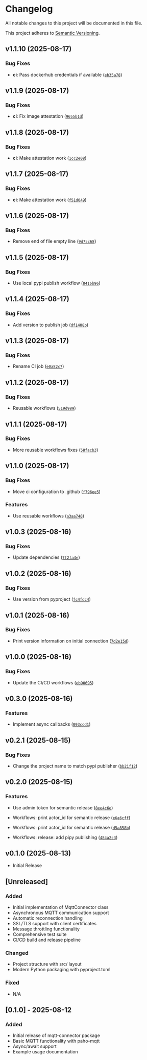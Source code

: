 # Changelog

All notable changes to this project will be documented in this file.

This project adheres to [Semantic Versioning](https://semver.org/spec/v2.0.0.html).

<!-- version list -->

## v1.1.10 (2025-08-17)

### Bug Fixes

- **ci**: Pass dockerhub credentials if available
  ([`eb35a78`](https://github.com/muxu-io/mqtt-connector/commit/eb35a78df0feb52c1203fdf94269a41625f089be))


## v1.1.9 (2025-08-17)

### Bug Fixes

- **ci**: Fix image attestation
  ([`9655b1d`](https://github.com/muxu-io/mqtt-connector/commit/9655b1de1f462c389d84fe52cb0338aa2dd679da))


## v1.1.8 (2025-08-17)

### Bug Fixes

- **ci**: Make attestation work
  ([`1cc2e08`](https://github.com/muxu-io/mqtt-connector/commit/1cc2e083efe341fb60319dfd51dce2328d801588))


## v1.1.7 (2025-08-17)

### Bug Fixes

- **ci**: Make attestation work
  ([`f51d049`](https://github.com/muxu-io/mqtt-connector/commit/f51d049efbec76565bf842ce0a3fd3d85850c086))


## v1.1.6 (2025-08-17)

### Bug Fixes

- Remove end of file empty line
  ([`9d75c68`](https://github.com/muxu-io/mqtt-connector/commit/9d75c684072153d721345962a12fc218198da06d))


## v1.1.5 (2025-08-17)

### Bug Fixes

- Use local pypi publish workflow
  ([`8416b96`](https://github.com/muxu-io/mqtt-connector/commit/8416b96cad41759357aee33ad2708dee06eed7ab))


## v1.1.4 (2025-08-17)

### Bug Fixes

- Add version to publish job
  ([`df1408b`](https://github.com/muxu-io/mqtt-connector/commit/df1408bae5e133ff06e53f74b631101ae02cd30d))


## v1.1.3 (2025-08-17)

### Bug Fixes

- Rename CI job
  ([`e0a82c7`](https://github.com/muxu-io/mqtt-connector/commit/e0a82c78a5d92972642abec7b9d4489bb74edf73))


## v1.1.2 (2025-08-17)

### Bug Fixes

- Reusable workflows
  ([`519d989`](https://github.com/muxu-io/mqtt-connector/commit/519d9897752965aa916420d747e6d513cb990da5))


## v1.1.1 (2025-08-17)

### Bug Fixes

- More reusable workflows fixes
  ([`58facb3`](https://github.com/muxu-io/mqtt-connector/commit/58facb386afa4ebf1520b88ea6047c8460af094f))


## v1.1.0 (2025-08-17)

### Bug Fixes

- Move ci configuration to .github
  ([`f796ee5`](https://github.com/muxu-io/mqtt-connector/commit/f796ee57acfd62fce7f4aa233128a0e5ade8ba44))

### Features

- Use reusable workflows
  ([`a3aa740`](https://github.com/muxu-io/mqtt-connector/commit/a3aa740777d97a8da8ffce65bad4c54e716d50f3))


## v1.0.3 (2025-08-16)

### Bug Fixes

- Update dependencies
  ([`7f2fa4e`](https://github.com/muxu-io/mqtt-connector/commit/7f2fa4e63ecca2943df6b4708f8f93b8c41fd78a))


## v1.0.2 (2025-08-16)

### Bug Fixes

- Use version from pyproject
  ([`fc4fdc4`](https://github.com/muxu-io/mqtt-connector/commit/fc4fdc4ebea23dcd973ab68d5b04f32507910fbc))


## v1.0.1 (2025-08-16)

### Bug Fixes

- Print version information on initial connection
  ([`7d2e15d`](https://github.com/muxu-io/mqtt-connector/commit/7d2e15d7429d332df79fd9fad3abaac5581b713d))


## v1.0.0 (2025-08-16)

### Bug Fixes

- Update the CI/CD workflows
  ([`eb90695`](https://github.com/muxu-io/mqtt-connector/commit/eb906951d888f622d7d453dfd8ab85f7f7475049))


## v0.3.0 (2025-08-16)

### Features

- Implement async callbacks
  ([`093ccd1`](https://github.com/muxu-io/mqtt-connector/commit/093ccd1780e48dfdcc6a266ff8fd8430da04ba74))


## v0.2.1 (2025-08-15)

### Bug Fixes

- Change the project name to match pypi publisher
  ([`bb21f12`](https://github.com/muxu-io/mqtt-connector/commit/bb21f12c620dd11f9538469d74448697a2ba544e))


## v0.2.0 (2025-08-15)

### Features

- Use admin token for semantic release
  ([`8ee4c6e`](https://github.com/muxu-io/mqtt-connector/commit/8ee4c6e63388ef9041e88aba6f9a73effc779d30))

- Workflows: print actor_id for semantic release
  ([`e6a6cff`](https://github.com/muxu-io/mqtt-connector/commit/e6a6cff690a90fd74c478b48fbc15730de5c5094))

- Workflows: print actor_id for semantic release
  ([`d5a858b`](https://github.com/muxu-io/mqtt-connector/commit/d5a858b7c3c47442b752017ec211b4f5c4dd6b9f))

- Workflows: release: add pipy publishing
  ([`484a2c3`](https://github.com/muxu-io/mqtt-connector/commit/484a2c385521ac054ab91774550eb92af2365f0d))


## v0.1.0 (2025-08-13)

- Initial Release

## [Unreleased]

### Added
- Initial implementation of MqttConnector class
- Asynchronous MQTT communication support
- Automatic reconnection handling
- SSL/TLS support with client certificates
- Message throttling functionality
- Comprehensive test suite
- CI/CD build and release pipeline

### Changed
- Project structure with src/ layout
- Modern Python packaging with pyproject.toml

### Fixed
- N/A

## [0.1.0] - 2025-08-12

### Added
- Initial release of mqtt-connector package
- Basic MQTT functionality with paho-mqtt
- Async/await support
- Example usage documentation
